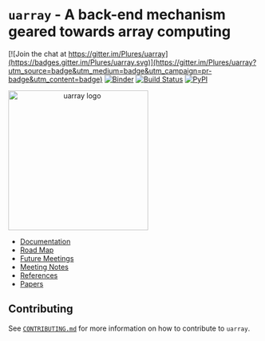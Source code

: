 # `uarray` - A back-end mechanism geared towards array computing

[![Join the chat at https://gitter.im/Plures/uarray](https://badges.gitter.im/Plures/uarray.svg)](https://gitter.im/Plures/uarray?utm_source=badge&utm_medium=badge&utm_campaign=pr-badge&utm_content=badge) [![Binder](https://mybinder.org/badge_logo.svg)](https://mybinder.org/v2/gh/Quansight-Labs/uarray/master) [![Build Status](https://dev.azure.com/Quansight-Labs/uarray/_apis/build/status/Quansight-Labs.uarray?branchName=master)](https://dev.azure.com/Quansight-Labs/uarray/_build/latest?definitionId=1&branchName=master) [![PyPI](https://img.shields.io/pypi/v/uarray.svg?style=flat-square)](https://pypi.org/project/uarray/)

<img src="docs/logo.png" style="width: 20em; text-align: center;" alt="uarray logo">

- [Documentation](https://uarray.readthedocs.io/en/latest/)
- [Road Map](https://github.com/orgs/Quansight-Labs/projects/1)
- [Future Meetings](https://calendar.google.com/calendar/embed?src=quansight.com_cg7sf4usbcn18gdhdb3l2c6v1g%40group.calendar.google.com&ctz=America%2FNew_York)
- [Meeting Notes](https://github.com/Quansight-Labs/uarray/wiki/Meeting-Notes)
- [References](https://github.com/Quansight-Labs/uarray/wiki/References)
- [Papers](https://paperpile.com/shared/fHftX5)

## Contributing

See [`CONTRIBUTING.md`](CONTRIBUTING.md) for more information on how to contribute to `uarray`.

